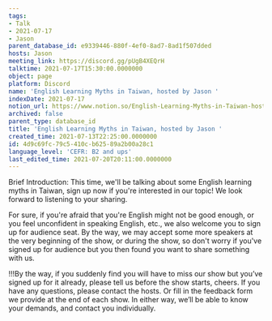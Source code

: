 ```yaml
---
tags:
- Talk
- 2021-07-17
- Jason
parent_database_id: e9339446-880f-4ef0-8ad7-8ad1f507dded
hosts: Jason
meeting_link: https://discord.gg/pUgB4XEQrH
talktime: 2021-07-17T15:30:00.0000000
object: page
platform: Discord
name: 'English Learning Myths in Taiwan, hosted by Jason '
indexDate: 2021-07-17
notion_url: https://www.notion.so/English-Learning-Myths-in-Taiwan-hosted-by-Jason-4d9c69fc79c5410cb62589a2b00a28c1
archived: false
parent_type: database_id
title: 'English Learning Myths in Taiwan, hosted by Jason '
created_time: 2021-07-13T22:25:00.0000000
id: 4d9c69fc-79c5-410c-b625-89a2b00a28c1
language_level: 'CEFR: B2 and ups'
last_edited_time: 2021-07-20T20:11:00.0000000
---
```





Brief Introduction: This time, we'll be talking about some English learning myths in Taiwan, sign up now if you're interested in our topic! 
We look forward to listening to your sharing. 

For sure, if you're afraid that you're English might not be good enough, or you feel unconfident in speaking English, etc., we also welcome you to sign up for audience seat. By the way, we may accept some more speakers at the very beginning of the show, or during the show, so don't worry if you've signed up for audience but you then found you want to share something with us.

!!!By the way, if you suddenly find you will have to miss our show but you’ve signed up for it already, please tell us before the show starts, cheers.
If you have any questions, please contact the hosts. Or fill in the feedback form we provide at the end of each show. In either way, we’ll be able to know your demands, and contact you individually.



